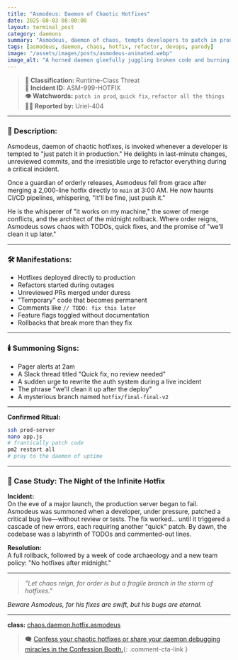 ```yaml
---
title: "Asmodeus: Daemon of Chaotic Hotfixes"
date: 2025-08-03 08:00:00
layout: terminal_post
category: daemons
summary: "Asmodeus, daemon of chaos, tempts developers to patch in prod, refactor recklessly, and sow disorder in the codebase."
tags: [asmodeus, daemon, chaos, hotfix, refactor, devops, parody]
image: "/assets/images/posts/asmodeus-animated.webp"
image_alt: "A horned daemon gleefully juggling broken code and burning hotfixes."
---
```



> **🧿 Classification:** Runtime-Class Threat  
> **🧩 Incident ID:** ASM-999-HOTFIX  
> **👁️ Watchwords:** `patch in prod`, `quick fix`, `refactor all the things`  
> **🧑‍💻 Reported by:** Uriel-404  

---


### 🧨 Description:
Asmodeus, daemon of chaotic hotfixes, is invoked whenever a developer is tempted to "just patch it in production." He delights in last-minute changes, unreviewed commits, and the irresistible urge to refactor everything during a critical incident.

Once a guardian of orderly releases, Asmodeus fell from grace after merging a 2,000-line hotfix directly to `main` at 3:00 AM. He now haunts CI/CD pipelines, whispering, "It'll be fine, just push it."

He is the whisperer of "it works on my machine," the sower of merge conflicts, and the architect of the midnight rollback. Where order reigns, Asmodeus sows chaos with TODOs, quick fixes, and the promise of "we'll clean it up later."

---


### 🛠️ Manifestations:
- Hotfixes deployed directly to production
- Refactors started during outages
- Unreviewed PRs merged under duress
- "Temporary" code that becomes permanent
- Comments like `// TODO: fix this later`
- Feature flags toggled without documentation
- Rollbacks that break more than they fix

---


### 🕯️ Summoning Signs:
- Pager alerts at 2am
- A Slack thread titled "Quick fix, no review needed"
- A sudden urge to rewrite the auth system during a live incident
- The phrase "we'll clean it up after the deploy"
- A mysterious branch named `hotfix/final-final-v2`

---


**Confirmed Ritual:**
```bash
ssh prod-server
nano app.js
# frantically patch code
pm2 restart all
# pray to the daemon of uptime
```

---


### 📝 Case Study: The Night of the Infinite Hotfix

**Incident:**  
On the eve of a major launch, the production server began to fail. Asmodeus was summoned when a developer, under pressure, patched a critical bug live—without review or tests. The fix worked... until it triggered a cascade of new errors, each requiring another "quick" patch. By dawn, the codebase was a labyrinth of TODOs and commented-out lines.

**Resolution:**  
A full rollback, followed by a week of code archaeology and a new team policy: "No hotfixes after midnight."

---

> _"Let chaos reign, for order is but a fragile branch in the storm of hotfixes."_


*Beware Asmodeus, for his fixes are swift, but his bugs are eternal.*

---

<div class="post-credit">
<strong>class:</strong> <a href="{{ site.baseurl }}/assets/reference/daemon-registry/">chaos.daemon.hotfix.asmodeus</a>
</div>

> 🗨️ [Confess your chaotic hotfixes or share your daemon debugging miracles in the Confession Booth.](#confessions){: .comment-cta-link }


